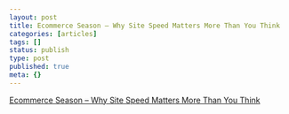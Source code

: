 ```yaml
---
layout: post
title: Ecommerce Season – Why Site Speed Matters More Than You Think
categories: [articles]
tags: []
status: publish
type: post
published: true
meta: {}
---
```

[Ecommerce Season – Why Site Speed Matters More Than You Think](http://blog.yottaa.com/2011/09/ecommerce-season-%E2%80%93-why-site-speed-matters-more-than-you-think-in-2011)